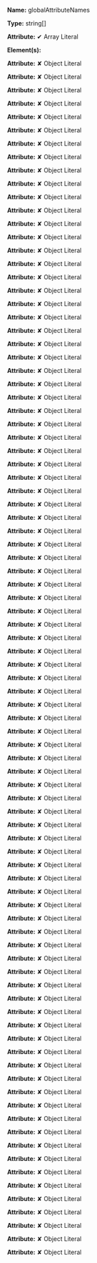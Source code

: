 **Name:** globalAttributeNames

**Type:** string[]

**Attribute:** ✔ Array Literal

**Element(s):**

**Attribute:** ✘ Object Literal

**Attribute:** ✘ Object Literal

**Attribute:** ✘ Object Literal

**Attribute:** ✘ Object Literal

**Attribute:** ✘ Object Literal

**Attribute:** ✘ Object Literal

**Attribute:** ✘ Object Literal

**Attribute:** ✘ Object Literal

**Attribute:** ✘ Object Literal

**Attribute:** ✘ Object Literal

**Attribute:** ✘ Object Literal

**Attribute:** ✘ Object Literal

**Attribute:** ✘ Object Literal

**Attribute:** ✘ Object Literal

**Attribute:** ✘ Object Literal

**Attribute:** ✘ Object Literal

**Attribute:** ✘ Object Literal

**Attribute:** ✘ Object Literal

**Attribute:** ✘ Object Literal

**Attribute:** ✘ Object Literal

**Attribute:** ✘ Object Literal

**Attribute:** ✘ Object Literal

**Attribute:** ✘ Object Literal

**Attribute:** ✘ Object Literal

**Attribute:** ✘ Object Literal

**Attribute:** ✘ Object Literal

**Attribute:** ✘ Object Literal

**Attribute:** ✘ Object Literal

**Attribute:** ✘ Object Literal

**Attribute:** ✘ Object Literal

**Attribute:** ✘ Object Literal

**Attribute:** ✘ Object Literal

**Attribute:** ✘ Object Literal

**Attribute:** ✘ Object Literal

**Attribute:** ✘ Object Literal

**Attribute:** ✘ Object Literal

**Attribute:** ✘ Object Literal

**Attribute:** ✘ Object Literal

**Attribute:** ✘ Object Literal

**Attribute:** ✘ Object Literal

**Attribute:** ✘ Object Literal

**Attribute:** ✘ Object Literal

**Attribute:** ✘ Object Literal

**Attribute:** ✘ Object Literal

**Attribute:** ✘ Object Literal

**Attribute:** ✘ Object Literal

**Attribute:** ✘ Object Literal

**Attribute:** ✘ Object Literal

**Attribute:** ✘ Object Literal

**Attribute:** ✘ Object Literal

**Attribute:** ✘ Object Literal

**Attribute:** ✘ Object Literal

**Attribute:** ✘ Object Literal

**Attribute:** ✘ Object Literal

**Attribute:** ✘ Object Literal

**Attribute:** ✘ Object Literal

**Attribute:** ✘ Object Literal

**Attribute:** ✘ Object Literal

**Attribute:** ✘ Object Literal

**Attribute:** ✘ Object Literal

**Attribute:** ✘ Object Literal

**Attribute:** ✘ Object Literal

**Attribute:** ✘ Object Literal

**Attribute:** ✘ Object Literal

**Attribute:** ✘ Object Literal

**Attribute:** ✘ Object Literal

**Attribute:** ✘ Object Literal

**Attribute:** ✘ Object Literal

**Attribute:** ✘ Object Literal

**Attribute:** ✘ Object Literal

**Attribute:** ✘ Object Literal

**Attribute:** ✘ Object Literal

**Attribute:** ✘ Object Literal

**Attribute:** ✘ Object Literal

**Attribute:** ✘ Object Literal

**Attribute:** ✘ Object Literal

**Attribute:** ✘ Object Literal

**Attribute:** ✘ Object Literal

**Attribute:** ✘ Object Literal

**Attribute:** ✘ Object Literal

**Attribute:** ✘ Object Literal

**Attribute:** ✘ Object Literal

**Attribute:** ✘ Object Literal

**Attribute:** ✘ Object Literal

**Attribute:** ✘ Object Literal

**Attribute:** ✘ Object Literal

**Attribute:** ✘ Object Literal

**Attribute:** ✘ Object Literal

**Attribute:** ✘ Object Literal

**Attribute:** ✘ Object Literal

